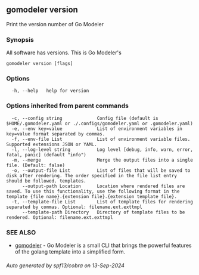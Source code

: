 ## gomodeler version

Print the version number of Go Modeler

### Synopsis

All software has versions. This is Go Modeler's

```
gomodeler version [flags]
```

### Options

```
  -h, --help   help for version
```

### Options inherited from parent commands

```
  -c, --config string             Config file (default is $HOME/.gomodeler.yaml or ./.configs/gomodeler.yaml or .gomodeler.yaml)
  -e, --env key=value             List of environment variables in key=value format separated by commas.
  -f, --env-file List             List of environment variable files. Supported extensions JSON or YAML.
  -l, --log-level string          Log level [debug, info, warn, error, fatal, panic] (default "info")
  -m, --merge                     Merge the output files into a single file. (Default: false)
  -o, --output-file List          List of files that will be saved to disk after rendering. The order specified in the file list entry should be followed. templates.
      --output-path Location      Location where rendered files are saved. To use this functionality, use the following format in the template {file name}.{extension file}.{extension template file}.
  -t, --template-file List        List of template files for rendering separated by commas. Optional: filename.ext.exttmpl
      --template-path Directory   Directory of template files to be rendered. Optional: filename.ext.exttmpl
```

### SEE ALSO

* [gomodeler](gomodeler.md)	 - Go Modeler is a small CLI that brings the powerful features of the golang template into a simplified form.

###### Auto generated by spf13/cobra on 13-Sep-2024
